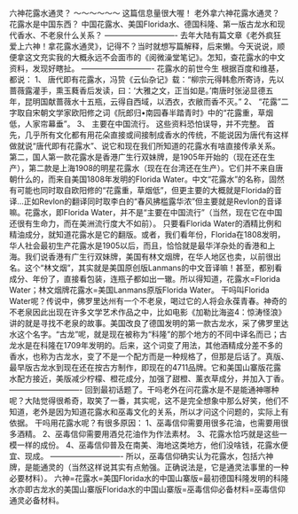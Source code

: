 六神花露水通灵？
～～～～～～
这篇信息量很大喔！
老外拿六神花露水通灵？
花露水是中国东西？
中国花露水、美国Florida水、德国科隆、第一版古龙水和现代香水、不老泉什么关系？
—————————-
去年大陆有篇文章《老外疯狂爱上六神！拿花露水通灵》，记得不？当时就想写篇解释，后来懒。今天说说，顺便拿这文充实我的大概永远不会面市的《阅微澡堂笔记》。怎知，查花露水的中文资料，发现好瞎扯。
—————————-
花露水的前世今生
根据百度和维基，都说：
1、 唐代即有花露水，冯贽《云仙杂记》载：“柳宗元得韩愈所寄诗，先以蔷薇露灌手，熏玉蕤香后发读，曰：‘大雅之文，正当如是。’南唐时张泌显德五年，昆明国献蔷薇水十五瓶，云得自西域，以洒衣，衣敝而香不灭。”
2、 “花露”二字取自宋朝文学家欧阳修之词《阮郎归•南园春半踏青时》中的“花露重，草烟低，人家帘幕垂”。
3、 主要在中国流行。
这些资料恐怕误导，并不完整。
首先，几乎所有文化都有用花朵直接或间接制成香水的传统，不能说因为唐代有这样做就说“唐代即有花露水”、说它和现在我们所知道的花露水有啥直接传承关系。
第二，国人第一款花露水是香港广生行双妹牌，是1905年开始的（现在还在生产），第二款是上海1908的明星花露水（现在在台湾还在生产）。它们并不来自唐朝什么的，而来自美国1808年发明的Florida Water。中文“花露水”的名称，固然有可能也同时取自欧阳修的“花露重，草烟低”，但更主要的大概就是Florida的音译…正如Revlon的翻译同时取李白的“春风拂槛露华浓”但主要就是Revlon的音译嘛。花露水，即Florida Water，并不是“主要在中国流行”（当然，现在它在中国还很有生命力，而在美洲流行度大不如前）。
只要看Florida Water的酒精比例和精油成分，就知道花露水是它的翻版。或者，我们看年份，Florida在1808发明，华人社会最初生产花露水是1905以后，而且，恰恰就是最华洋杂处的香港和上海。我们说香港有广生行双妹牌，美国有林文烟牌，在华人地区也卖，以前很出名。这个“林文烟”，其实就是美国原创版Lanmans的中文音译嘛！甚至，都别看成分、年份了，直接看包装，连瓶子都如出一辙。所以得知道，花露水=Florida Water；林文烟牌花露水=美国Lanmans原版Florida Water。
干吗叫Florida Water呢？传说中，佛罗里达州有一个不老泉，喝过它的人将会永葆青春。神奇的不老泉因此出现在许多文学艺术作品之中，比如电影《加勒比海盗4：惊涛怪浪》讲的就是寻找不老泉的故事。美国改良了德国发明的第一款古龙水，采了佛罗里达水这个名字。“古龙”呢，就是现在被称为“科隆”的那个地方的不同中译名而已；古龙水是在科隆在1709年发明的。后来，这个词变了用法，其他酒精成分差不多的香水，也称为古龙水，变了不是一个配方而是一种规格了，但那是后话了。真版、最早版古龙水到现在还在按古方制作，即现在的4711品牌。它和美国山寨版花露水配方接近，美版减少柠檬、橙花成分，加强了甜橙、薰衣草成分，并加入丁香。
—————————-
回到最初话题了。干吗老外在问花露水是不是能通神哪种呢？大陆觉得很希奇，取笑了一番，其实呢，这不是完全想象中那么好笑，他们不知道，老外是因为知道花露水和巫毒文化的关系，所以才问这个问题的，实际上有依据。
干吗用花露水呢？有很多原因：
1、巫毒信仰需要用很多花油，也需要用很多酒精。
2、巫毒信仰需要用酒兑花油作为作法素材。
3、花露水恰巧就是这些一模一样的成份。
4、巫毒信仰普及在南美、海地这类地方，他们没啥钱，花露水便宜、现成。
—————————-
所以，巫毒信仰确实认为花露水，包括六神牌，是能通灵的（当然这样说其实有点勉强。正确说法是，它是通灵法事里的一种必要材料）。
六神=花露水=美国Florida水的中国山寨版=最初德国科隆发明的科隆水亦即古龙水的美国山寨版Florida水的中国山寨版=巫毒信仰必备材料=巫毒信仰通灵必备材料。
